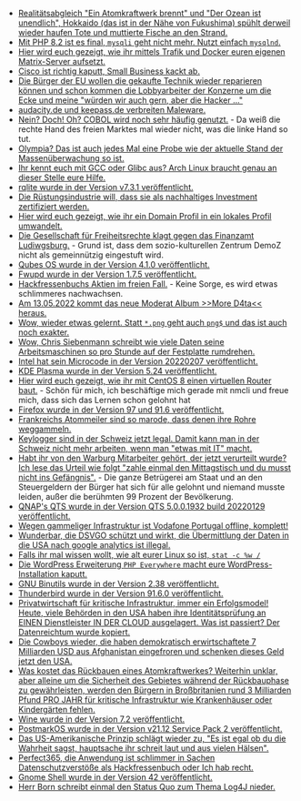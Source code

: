 * [Realitätsabgleich "Ein Atomkraftwerk brennt" und "Der Ozean ist unendlich", Hokkaido (das ist in der Nähe von Fukushima) spühlt derweil wieder haufen Tote und muttierte Fische an den Strand.](https://netzfrauen.org/2022/02/06/japan-5/)
* [Mit PHP 8.2 ist es final, `mysqli` geht nicht mehr. Nutzt einfach `mysqlnd`.](https://php.watch/versions/8.2/mysqli-libmysql-no-longer-supported)
* [Hier wird euch gezeigt, wie ihr mittels Trafik und Docker euren eigenen Matrix-Server aufsetzt.](https://goneuland.de/matrix-chattplattform-mittels-traefik-und-docker-installieren/)
* [Cisco ist richtig kaputt, Small Business kackt ab.](https://www.borncity.com/blog/2022/02/06/cisco-drama-kritische-schwachstellen-in-small-business-routern-feb-2022/)
* [Die Bürger der EU wollen die gekaufte Technik wieder reparieren können und schon kommen die Lobbyarbeiter der Konzerne um die Ecke und meine "würden wir auch gern, aber die Hacker ..."](https://netzpolitik.org/2022/lobbying-in-bruessel-mit-der-hackergefahr-gegen-das-recht-auf-reparatur/)
* [audacity.de und keepass.de verbreiten Maleware.](https://www.borncity.com/blog/2022/02/07/vorsicht-audacity-de-und-keepass-de-verbreiten-malware-feb-2022/)
* [Nein? Doch! Oh? COBOL wird noch sehr häufig genutzt.](https://www.borncity.com/blog/2022/02/06/cobol-markt-dreimal-grer-als-erwartet/) - Da weiß die rechte Hand des freien Marktes mal wieder nicht, was die linke Hand so tut.
* [Olympia? Das ist auch jedes Mal eine Probe wie der aktuelle Stand der Massenüberwachung so ist.](https://rdl.de/beitrag/olympia-sport-als-t-r-ffner-f-r-die-biometrische-massen-berwachung)
* [Ihr kennt euch mit GCC oder Glibc aus? Arch Linux braucht genau an dieser Stelle eure Hilfe.](https://www.phoronix.com/scan.php?page=news_item&px=Arch-Toolchain-Falling-Behind)
* [rqlite wurde in der Version v7.3.1 veröffentlicht.](https://github.com/rqlite/rqlite/releases/tag/v7.3.1)
* [Die Rüstungsindustrie will, dass sie als nachhaltiges Investment zertifiziert werden.](https://blog.fefe.de/?ts=9cfc4b64)
* [Hier wird euch gezeigt, wie ihr ein Domain Profil in ein lokales Profil umwandelt.](https://www.shellhacks.com/windows-migrate-domain-user-profile-to-local/)
* [Die Gesellschaft für Freiheitsrechte klagt gegen das Finanzamt Ludiwgsburg.](https://freiheitsrechte.org/pm-demoz-klage/) - Grund ist, dass dem sozio-kulturellen Zentrum DemoZ nicht als gemeinnützig eingestuft wird.
* [Qubes OS wurde in der Version 4.1.0 veröffentlicht.](https://lwn.net/Articles/884036/rss)
* [Fwupd wurde in der Version 1.7.5 veröffentlicht.](https://www.phoronix.com/scan.php?page=news_item&px=fwupd-1.7.5)
* [Hackfressenbuchs Aktien im freien Fall.](https://www.henning-uhle.eu/informatik/meta-aus-fuer-facebook-instagram-und-whatsapp?pk_campaign=feed&pk_kwd=meta-aus-fuer-facebook-instagram-und-whatsapp) - Keine Sorge, es wird etwas schlimmeres nachwachsen.
* [Am 13.05.2022 kommt das neue Moderat Album >>More D4ta<< heraus.](https://www.monkeytownrecords.com/moderat-announce-more-d4ta/)
* [Wow, wieder etwas gelernt. Statt `*.png` geht auch `png$` und das ist auch noch exakter.](https://opensource.com/article/22/2/metacharacters-linux)
* [Wow, Chris Siebenmann schreibt wie viele Daten seine Arbeitsmaschinen so pro Stunde auf der Festplatte rumdrehen.](https://utcc.utoronto.ca/~cks/space/blog/linux/SSDSomeWriteVolumes)
* [Intel hat sein Microcode in der Version 20220207 veröffentlicht.](https://www.phoronix.com/scan.php?page=news_item&px=Intel-Microcode-20220207)
* [KDE Plasma wurde in der Version 5.24 veröffentlicht.](https://lwn.net/Articles/884121/rss)
* [Hier wird euch gezeigt, wie ihr mit CentOS 8 einen virtuellen Router baut.](https://www.underkube.com/posts/2022-02-08-centos-as-router/) - Schön für mich, ich beschäftige mich gerade mit nmcli und freue mich, dass sich das Lernen schon gelohnt hat
* [Firefox wurde in der Version 97 und 91.6 veröffentlicht.](https://www.borncity.com/blog/2022/02/09/firefox-97-und-91-6-esr/)
* [Frankreichs Atommeiler sind so marode, dass denen ihre Rohre weggammeln.](https://blog.fefe.de/?ts=9cfbcc57)
* [Keylogger sind in der Schweiz jetzt legal. Damit kann man in der Schweiz nicht mehr arbeiten, wenn man "etwas mit IT" macht.](https://blog.fefe.de/?ts=9cfa294b)
* [Habt ihr von den Warburg Mitarbeiter gehört, der jetzt verurteilt wurde? Ich lese das Urteil wie folgt "zahle einmal den Mittagstisch und du musst nicht ins Gefängnis".](https://blog.fefe.de/?ts=9cfa83bf) - Die ganze Betrügerei am Staat und an den Steuergeldern der Bürger hat sich für alle gelohnt und niemand musste leiden, außer die berühmten 99 Prozent der Bevölkerung.
* [QNAP's QTS wurde in der Version QTS 5.0.0.1932 build 20220129 veröffentlicht.](https://www.borncity.com/blog/2022/02/11/qnap-update-qts-5-0-0-1932-build-20220129-schliet-samba-schwachstelle-cve-2021-44142/)
* [Wegen gammeliger Infrastruktur ist Vodafone Portugal offline, komplett!](https://www.borncity.com/blog/2022/02/10/cyberangriff-auf-vodafone-portugal-schiet-alle-dienste-ins-aus/)
* [Wunderbar, die DSVGO schützt und wirkt, die Übermittlung der Daten in die USA nach google analytics ist illegal.](https://noyb.eu/en/update-cnil-decides-eu-us-data-transfer-google-analytics-illegal)
* [Falls ihr mal wissen wollt, wie alt eurer Linux so ist, `stat -c %w /`](https://www.putorius.net/how-to-find-date-and-time-linux-os-was-installed.html)
* [Die WordPress Erweiterung `PHP Everywhere` macht eure WordPress-Installation kaputt.](https://www.bleepingcomputer.com/news/security/php-everywhere-rce-flaws-threaten-thousands-of-wordpress-sites/)
* [GNU Binutils wurde in der Version 2.38 veröffentlicht.](https://lwn.net/Articles/884264/rss)
* [Thunderbird wurde in der Version 91.6.0 veröffentlicht.](https://www.borncity.com/blog/2022/02/09/thunderbird-91-6-0/)
* [Privatwirtschaft für kritische Infrastruktur, immer ein Erfolgsmodel! Heute, viele Behörden in den USA haben ihre Identitätsprüfung an EINEN Dienstleister IN DER CLOUD ausgelagert. Was ist passiert? Der Datenreichtum wurde kopiert.](https://blog.fefe.de/?ts=9cf818e7)
* [Die Cowboys wieder, die haben demokratisch erwirtschaftete 7 Milliarden USD aus Afghanistan eingefroren und schenken dieses Geld jetzt den USA.](https://blog.fefe.de/?ts=9cf817f1)
* [Was kostet das Rückbauen eines Atomkraftwerkes? Weiterhin unklar, aber alleine um die Sicherheit des Gebietes während der Rückbauphase zu gewährleisten, werden den Bürgern in Broßbritanien rund 3 Milliarden Pfund PRO JAHR für kritische Infrastruktur wie Krankenhäuser oder Kindergärten fehlen.](https://blog.fefe.de/?ts=9cf876a7)
* [Wine wurde in der Version 7.2 veröffentlicht.](https://www.phoronix.com/scan.php?page=news_item&px=Wine-7.2-Released)
* [PostmarkOS wurde in der Version v21.12 Service Pack 2 veröffentlicht.](https://postmarketos.org/blog/2022/02/11/v21.12.2-release/)
* [Das US-Amerikanische Prinzip schlägt wieder zu, "Es ist egal ob du die Wahrheit sagst, hauptsache ihr schreit laut und aus vielen Hälsen".](https://blog.fefe.de/?ts=9cf7810d)
* [Perfect365, die Anwendung ist schlimmer in Sachen Datenschutzverstöße als Hackfressenbuch oder Ich hab recht.](https://netzpolitik.org/2022/perfect365-datenhoelle-beauty-app/)
* [Gnome Shell wurde in der Version 42 veröffentlicht.](https://www.phoronix.com/scan.php?page=news_item&px=GNOME-Shell-42-New-OSD)
* [Herr Born schreibt einmal den Status Quo zum Thema Log4J nieder.](https://www.borncity.com/blog/2022/02/13/log4shell-eine-bestandsaufnahme/)
